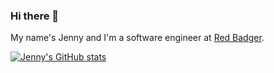 ### Hi there 👋

My name's Jenny and I'm a software engineer at [Red Badger](https://github.com/redbadger).

[![Jenny's GitHub stats](https://github-readme-stats.vercel.app/api?username=jennysharps&hide=stars&count_private=true&include_all_commits=true&show_icons=true&theme=dracula&show_owner=true)](https://github.com/anuraghazra/github-readme-stats)

<!--
**jennysharps/jennysharps** is a ✨ _special_ ✨ repository because its `README.md` (this file) appears on your GitHub profile.

Here are some ideas to get you started:

- 🔭 I’m currently working on ...
- 🌱 I’m currently learning ...
- 👯 I’m looking to collaborate on ...
- 🤔 I’m looking for help with ...
- 💬 Ask me about ...
- 📫 How to reach me: ...
- 😄 Pronouns: ...
- ⚡ Fun fact: ...
-->
